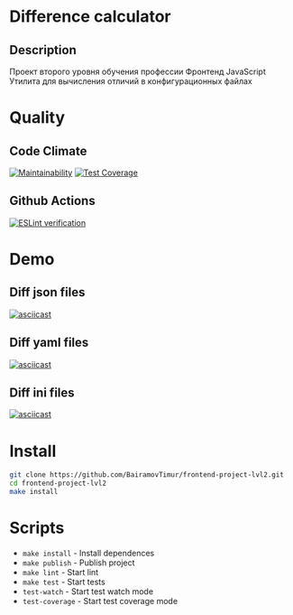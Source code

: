 # Difference calculator

## Description

Проект второго уровня обучения профессии Фронтенд JavaScript
Утилита для вычисления отличий в конфигурационных файлах

# Quality

## Code Climate
[![Maintainability](https://api.codeclimate.com/v1/badges/5e5377abed61ed2d9a19/maintainability)](https://codeclimate.com/github/BairamovTimur/frontend-project-lvl2/maintainability) [![Test Coverage](https://api.codeclimate.com/v1/badges/5e5377abed61ed2d9a19/test_coverage)](https://codeclimate.com/github/BairamovTimur/frontend-project-lvl2/test_coverage)

## Github Actions
[![ESLint verification](https://github.com/BairamovTimur/frontend-project-lvl1/workflows/ESLint%20verification/badge.svg?branch=master)](https://github.com/BairamovTimur/frontend-project-lvl1/actions?query=workflow%3A%22ESLint+verification%22)

# Demo

## Diff json files
[![asciicast](https://asciinema.org/a/342401.svg)](https://asciinema.org/a/342401)

## Diff yaml files
[![asciicast](https://asciinema.org/a/342414.svg)](https://asciinema.org/a/342414)

## Diff ini files
[![asciicast](https://asciinema.org/a/342423.svg)](https://asciinema.org/a/342423)

# Install

```bash
git clone https://github.com/BairamovTimur/frontend-project-lvl2.git
cd frontend-project-lvl2
make install
```

# Scripts

- `make install` - Install dependences
- `make publish` - Publish project
- `make lint` - Start lint
- `make test` - Start tests
- `test-watch` - Start test watch mode
- `test-coverage` - Start test coverage mode
